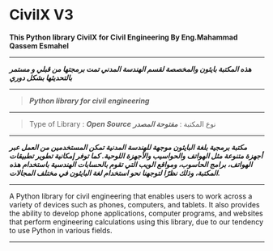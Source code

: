 # CivilX V3

**This Python library CivilX for Civil Engineering By Eng.Mahammad Qassem Esmahel**
***
***هذه المكتبة بايثون والمخصصة لقسم الهندسة المدني تمت برمجتها من قبلي و مستمر بالتحديثها بشكل دوري***  
***
>***Python library for civil engineering***
***
> Type of Library : ***Open Source***
> نوع المكتبة : ***مفتوحة المصدر***
***
***مكتبة برمجية بلغة البايثون موجهة للهندسة المدنية تمكن المستخدمين من العمل عبر أجهزة متنوعة مثل الهواتف والحواسيب والأجهزة اللوحية. كما توفر إمكانية تطوير تطبيقات الهواتف، برامج الحاسوب، ومواقع الويب التي تقوم بالحسابات الهندسية باستخدام هذه المكتبة، وذلك نظرًا لتوجهنا نحو استخدام لغة البايثون في مختلف المجالات.***
***
A Python library for civil engineering that enables users to work across a variety of devices such as phones, computers, and tablets. It also provides the ability to develop phone applications, computer programs, and websites that perform engineering calculations using this library, due to our tendency to use Python in various fields.
***
